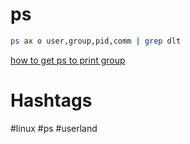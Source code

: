# ps

```bash
ps ax o user,group,pid,comm | grep dlt
```
[how to get ps to print group](https://stackoverflow.com/questions/20236582/how-to-get-ps-to-print-group)

# Hashtags

#linux #ps #userland